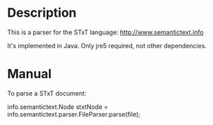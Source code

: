 # Description

This is a parser for the STxT language: http://www.semantictext.info

It's implemented in Java. Only jre5 required, not other dependencies.

# Manual

To parse a STxT document:

info.semantictext.Node stxtNode = info.semantictext.parser.FileParser.parse(file);
